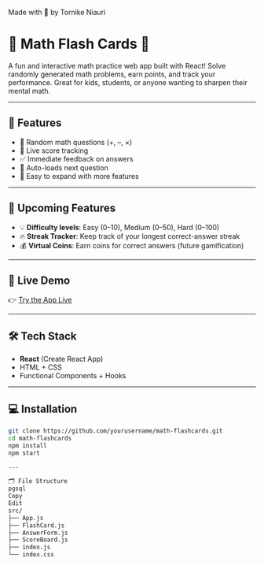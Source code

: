 Made with 💙 by Tornike Niauri

# 📘 Math Flash Cards 🧮

A fun and interactive math practice web app built with React! Solve randomly generated math problems, earn points, and track your performance. Great for kids, students, or anyone wanting to sharpen their mental math.

---

## 🚀 Features

- 🔢 Random math questions (+, –, ×)
- 🎯 Live score tracking
- ✅ Immediate feedback on answers
- 🔄 Auto-loads next question
- 🧩 Easy to expand with more features

---

## 🔧 Upcoming Features

- 💡 **Difficulty levels**: Easy (0–10), Medium (0–50), Hard (0–100)
- 🔥 **Streak Tracker**: Keep track of your longest correct-answer streak
- 💰 **Virtual Coins**: Earn coins for correct answers (future gamification)

---

## 🔗 Live Demo

👉 [Try the App Live](https://math-flashcards-webapp.vercel.app/)  

---

## 🛠️ Tech Stack

- **React** (Create React App)
- HTML + CSS
- Functional Components + Hooks

---

## 💻 Installation

```bash
git clone https://github.com/yourusername/math-flashcards.git
cd math-flashcards
npm install
npm start

---

🗂️ File Structure
pgsql
Copy
Edit
src/
├── App.js
├── FlashCard.js
├── AnswerForm.js
├── ScoreBoard.js
├── index.js
└── index.css
